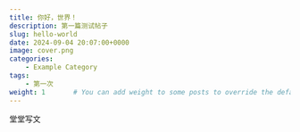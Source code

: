 ```yaml
---
title: 你好，世界！
description: 第一篇测试帖子
slug: hello-world
date: 2024-09-04 20:07:00+0000
image: cover.png
categories:
    - Example Category
tags:
    - 第一次
weight: 1       # You can add weight to some posts to override the default sorting (date descending)
---
```


堂堂写文